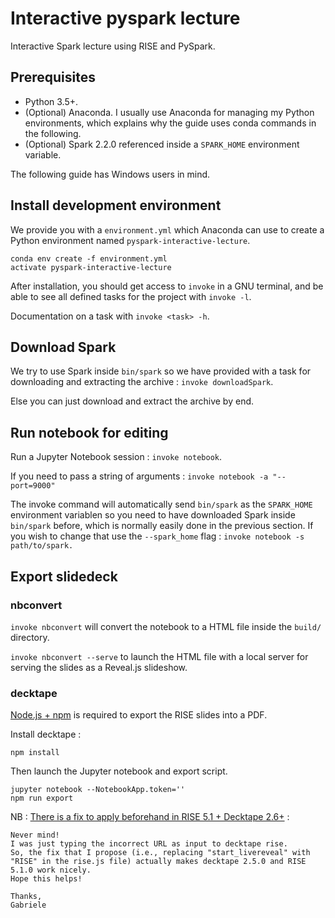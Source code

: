 # Interactive pyspark lecture

Interactive Spark lecture using RISE and PySpark.

## Prerequisites

* Python 3.5+. 
* (Optional) Anaconda. I usually use Anaconda for managing my Python environments, which explains why the guide uses conda commands in the following.
* (Optional) Spark 2.2.0 referenced inside a `SPARK_HOME` environment variable.

The following guide has Windows users in mind.

## Install development environment

We provide you with a `environment.yml` which Anaconda can use to create a Python environment named `pyspark-interactive-lecture`.

```
conda env create -f environment.yml
activate pyspark-interactive-lecture
```

After installation, you should get access to `invoke` in a GNU terminal, and be able to see all defined tasks for the project with `invoke -l`.

Documentation on a task with `invoke <task> -h`.

## Download Spark

We try to use Spark inside `bin/spark` so we have provided with a task for downloading and extracting the archive : `invoke downloadSpark`.

Else you can just download and extract the archive by end.

## Run notebook for editing

Run a Jupyter Notebook session : `invoke notebook`.

If you need to pass a string of arguments : `invoke notebook -a "--port=9000"`

The invoke command will automatically send `bin/spark` as the `SPARK_HOME` environment variablen so you need to have downloaded Spark inside `bin/spark` before, which is normally easily done in the previous section. If you wish to change that use the `--spark_home` flag : `invoke notebook -s path/to/spark.`

## Export slidedeck

### nbconvert

`invoke nbconvert` will convert the notebook to a HTML file inside the `build/` directory.

`invoke nbconvert --serve` to launch the HTML file with a local server for serving the slides as a Reveal.js slideshow.

### decktape

[Node.js + npm](https://nodejs.org/) is required to export the RISE slides into a PDF.

Install decktape :

```
npm install
```

Then launch the Jupyter notebook and export script.

```
jupyter notebook --NotebookApp.token=''
npm run export
```

NB : [There is a fix to apply beforehand in RISE 5.1 + Decktape 2.6+](https://github.com/astefanutti/decktape/issues/110#issuecomment-345217070) :

```
Never mind!
I was just typing the incorrect URL as input to decktape rise.
So, the fix that I propose (i.e., replacing "start_livereveal" with "RISE" in the rise.js file) actually makes decktape 2.5.0 and RISE 5.1.0 work nicely.
Hope this helps!

Thanks,
Gabriele
```
